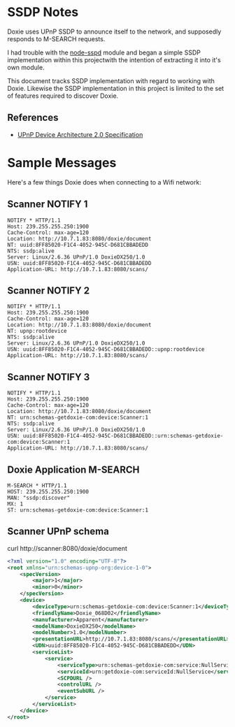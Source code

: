 
# SSDP Notes

Doxie uses UPnP SSDP to announce itself to the network, and supposedly responds to M-SEARCH requests.

I had trouble with the [node-sspd](https://www.npmjs.com/package/node-ssdp) module and began a 
simple SSDP implementation within this projectwith the intention of extracting it into it's own module.

This document tracks SSDP implementation with regard to working with Doxie.  Likewise the SSDP 
implementation in this project is limited to the set of features required to discover Doxie.


## References

* [UPnP Device Architecture 2.0 Specification](http://upnp.org/specs/arch/UPnP-arch-DeviceArchitecture-v2.0.pdf)



# Sample Messages

Here's a few things Doxie does when connecting to a Wifi network:


## Scanner NOTIFY 1

```
NOTIFY * HTTP/1.1
Host: 239.255.255.250:1900
Cache-Control: max-age=120
Location: http://10.7.1.83:8080/doxie/document
NT: uuid:8FF85020-F1C4-4052-945C-D681CBBADEDD
NTS: ssdp:alive
Server: Linux/2.6.36 UPnP/1.0 DoxieDX250/1.0
USN: uuid:8FF85020-F1C4-4052-945C-D681CBBADEDD
Application-URL: http://10.7.1.83:8080/scans/
```

## Scanner NOTIFY 2

```
NOTIFY * HTTP/1.1
Host: 239.255.255.250:1900
Cache-Control: max-age=120
Location: http://10.7.1.83:8080/doxie/document
NT: upnp:rootdevice
NTS: ssdp:alive
Server: Linux/2.6.36 UPnP/1.0 DoxieDX250/1.0
USN: uuid:8FF85020-F1C4-4052-945C-D681CBBADEDD::upnp:rootdevice
Application-URL: http://10.7.1.83:8080/scans/
```

## Scanner NOTIFY 3

```
NOTIFY * HTTP/1.1
Host: 239.255.255.250:1900
Cache-Control: max-age=120
Location: http://10.7.1.83:8080/doxie/document
NT: urn:schemas-getdoxie-com:device:Scanner:1
NTS: ssdp:alive
Server: Linux/2.6.36 UPnP/1.0 DoxieDX250/1.0
USN: uuid:8FF85020-F1C4-4052-945C-D681CBBADEDD::urn:schemas-getdoxie-com:device:Scanner:1
Application-URL: http://10.7.1.83:8080/scans/
```

## Doxie Application M-SEARCH

```
M-SEARCH * HTTP/1.1
HOST: 239.255.255.250:1900
MAN: "ssdp:discover"
MX: 1
ST: urn:schemas-getdoxie-com:device:Scanner:1
```

## Scanner UPnP schema

curl http://scanner:8080/doxie/document

```xml
<?xml version="1.0" encoding="UTF-8"?>
<root xmlns="urn:schemas-upnp-org:device-1-0">
	<specVersion>
		<major>1</major>
		<minor>0</minor>
	</specVersion>
	<device>
		<deviceType>urn:schemas-getdoxie-com:device:Scanner:1</deviceType>
		<friendlyName>Doxie_068D02</friendlyName>
		<manufacturer>Apparent</manufacturer>
		<modelName>DoxieDX250</modelName>
		<modelNumber>1.0</modelNumber>
		<presentationURL>http://10.7.1.83:8080/scans/</presentationURL>
		<UDN>uuid:8FF85020-F1C4-4052-945C-D681CBBADEDD</UDN>
		<serviceList>
			<service>
				<serviceType>urn:schemas-getdoxie-com:service:NullService:1</serviceType>
				<serviceId>urn:getdoxie-com:serviceId:NullService</serviceId>
				<SCPDURL />
				<controlURL />
				<eventSubURL />
			</service>
		</serviceList>
	</device>
</root>
```



